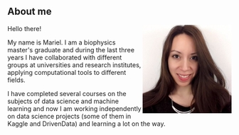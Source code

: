 ## About me

<img align="right" width="200" src="images/me.png">

Hello there!

My name is Mariel. I am a biophysics master's graduate and during the last three years I have collaborated with different groups at universities and research institutes, applying computational tools to different fields. 

I have completed several courses on the subjects of data science and machine learning and now I am working independently on data science projects (some of them in Kaggle and DrivenData) and learning a lot on the way. 

<a href="mailto:mgarciahuiman@gmail.com" class="fa fa-google"></a>
<a href="https://www.linkedin.com/in/mgarciahuiman/" class="fa fa-linkedin"></a>
